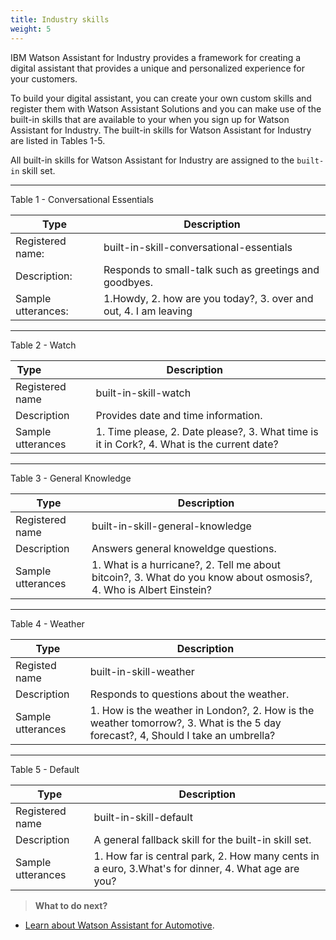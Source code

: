 ```yaml
---
title: Industry skills
weight: 5
---
```

IBM Watson Assistant for Industry provides a framework for creating a digital assistant that provides a unique and personalized experience for your customers.

To build your digital assistant, you can create your own custom skills and register them with Watson Assistant Solutions and you can make use of the built-in skills that are available to your when you sign up for Watson Assistant for Industry.  The built-in skills for Watson Assistant for Industry are listed in Tables 1-5.

All built-in skills for Watson Assistant for Industry are assigned to the `built-in` skill set.

---

Table 1 - Conversational Essentials

Type | Description
---|---|
Registered name:| built-in-skill-conversational-essentials
Description:| Responds to small-talk such as greetings and goodbyes.
Sample utterances:| 1.Howdy, 2. how are you today?, 3. over and out, 4. I am leaving

---
Table 2 - Watch

Type &nbsp; &nbsp; &nbsp; &nbsp; &nbsp; &nbsp; &nbsp; &nbsp;  | Description &nbsp; &nbsp; &nbsp; &nbsp; &nbsp; 
---|---|
Registered name | built-in-skill-watch
Description | Provides date and time information.
Sample utterances | 1. Time please, 2. Date please?, 3. What time is it in Cork?, 4. What is the current date?

---
Table 3 - General Knowledge

Type | Description |
--|--------------|
Registered name  | built-in-skill-general-knowledge
Description | Answers general knoweldge questions.
Sample utterances | 1. What is a hurricane?, 2. Tell me about bitcoin?, 3. What do you know about osmosis?, 4. Who is Albert Einstein?

---
Table 4 - Weather

Type | Description |
--|--------------|
Registed name | built-in-skill-weather
Description | Responds to questions about the weather.
Sample utterances | 1. How is the weather in London?, 2. How is the weather tomorrow?, 3. What is the 5 day forecast?, 4, Should I take an umbrella?

---
Table 5 - Default

Type | Description |
--|--------------|
Registered name  | built-in-skill-default
Description | A general fallback skill for the built-in skill set.
Sample utterances |1. How far is central park, 2. How many cents in a euro, 3.What's for dinner, 4. What age are you?


> **What to do next?**<br/>
* [Learn about Watson Assistant for Automotive]({{site.baseurl}}/flavour/automotive).
